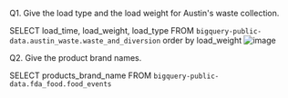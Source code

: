 Q1. Give the load type and the load weight for Austin's waste collection. 

SELECT load_time, load_weight, load_type  FROM `bigquery-public-data.austin_waste.waste_and_diversion` order by load_weight
![image](https://github.com/mummypapakasher/1/assets/159010880/d623562e-02a9-413f-8406-62c796d82db6)

Q2. Give the product brand names.

SELECT products_brand_name FROM `bigquery-public-data.fda_food.food_events`

